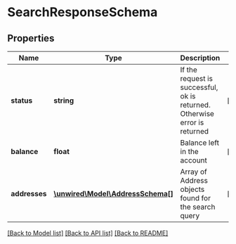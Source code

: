 # SearchResponseSchema

## Properties
Name | Type | Description | Notes
------------ | ------------- | ------------- | -------------
**status** | **string** | If the request is successful, ok is returned. Otherwise error is returned | [optional] 
**balance** | **float** | Balance left in the account | [optional] 
**addresses** | [**\unwired\Model\AddressSchema[]**](AddressSchema.md) | Array of Address objects found for the search query | [optional] 

[[Back to Model list]](../README.md#documentation-for-models) [[Back to API list]](../README.md#documentation-for-api-endpoints) [[Back to README]](../README.md)


